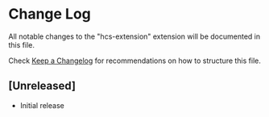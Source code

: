 # Change Log

All notable changes to the "hcs-extension" extension will be documented in this file.

Check [Keep a Changelog](http://keepachangelog.com/) for recommendations on how to structure this file.

## [Unreleased]

- Initial release
